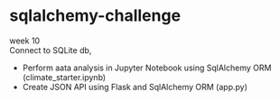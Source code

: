 # sqlalchemy-challenge
 week 10  
 Connect to SQLite db,
- Perform aata analysis in Jupyter Notebook using SqlAlchemy ORM (climate_starter.ipynb)
- Create JSON API using Flask and SqlAlchemy ORM (app.py)  
